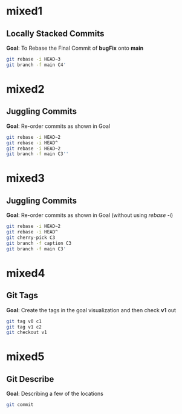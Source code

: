 # mixed1
## Locally Stacked Commits
**Goal**: To Rebase the Final Commit of **bugFix** onto **main**
```bash
git rebase -i HEAD~3
git branch -f main C4'
```

# mixed2
## Juggling Commits
**Goal**: Re-order commits as shown in Goal
```bash
git rebase -i HEAD~2
git rebase -i HEAD^
git rebase -i HEAD~2
git branch -f main C3''
```

# mixed3
## Juggling Commits
**Goal**: Re-order commits as shown in Goal (without using *rebase -i*)
```bash
git rebase -i HEAD~2
git rebase -i HEAD^
git cherry-pick C3
git branch -f caption C3
git branch -f main C3'
```

# mixed4
## Git Tags
**Goal**: Create the tags in the goal visualization and then check **v1** out
```bash
git tag v0 c1
git tag v1 c2
git checkout v1
```

# mixed5
## Git Describe
**Goal**: Describing a few of the locations
```bash
git commit
```
